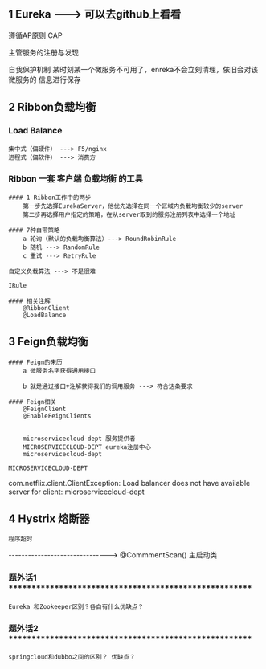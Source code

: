## 1 Eureka ---> 可以去github上看看

 遵循AP原则
	CAP


 主管服务的注册与发现
 
 自我保护机制
	某时刻某一个微服务不可用了，enreka不会立刻清理，依旧会对该微服务的
 信息进行保存
	

## 2 Ribbon负载均衡

### Load Balance
	集中式（偏硬件） ---> F5/nginx
	进程式（偏软件） ---> 消费方
	
	
### Ribbon	一套 客户端 负载均衡 的工具
	#### 1 Ribbon工作中的两步
		第一步先选择EurekaServer，他优先选择在同一个区域内负载均衡较少的server
		第二步再选择用户指定的策略，在从server取到的服务注册列表中选择一个地址
	
	#### 7种自带策略	
		a 轮询（默认的负载均衡算法）---> RoundRobinRule
		b 随机 ---> RandomRule
		c 重试 ---> RetryRule
	
	自定义负载算法 ---> 不是很难
	
	IRule
	
	#### 相关注解
		@RibbonClient
		@LoadBalance

## 3 Feign负载均衡
	
	#### Feign的来历
		a 微服务名字获得通用接口
		
		b 就是通过接口+注解获得我们的调用服务 ---> 符合这条要求
		
	#### Feign相关
		@FeignClient
		@EnableFeignClients
		
		
		microservicecloud-dept 服务提供者
		MICROSERVICECLOUD-DEPT eureka注册中心
		microservicecloud-dept 
		                                                                                     MICROSERVICECLOUD-DEPT
com.netflix.client.ClientException: Load balancer does not have available server for client: microservicecloud-dept
## 4 Hystrix 熔断器
	程序超时 
	


------------------------------->
@CommmentScan() 主启动类


### 题外话1 *****************************************************
	Eureka 和Zookeeper区别？各自有什么优缺点？

### 题外话2 *****************************************************
	springcloud和dubbo之间的区别？ 优缺点？
	

